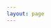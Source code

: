 ```yaml
---
layout: page
---
```

<script setup>
import {
  VPTeamPage,
  VPTeamPageTitle,
  VPTeamMembers
} from 'vitepress/theme'

const members = [
  {
    avatar: 'https://avatars.githubusercontent.com/u/146628596?v=4',
    name: 'Ni0duann',
    title: '💻 Frontend Developer && 📝 Backend Developer',
    links: [
      { icon: 'github', link: 'https://github.com/Ni0duann' },
    //   { icon: 'twitter', link: 'https://twitter.com/youyuxi' }
    ]
  },

      {
    avatar: 'https://avatars.githubusercontent.com/u/128409343?v=4',
    name: 'wenhuilan',
    title: '🍃 Frontend Developer',
    links: [
      { icon: 'github', link: 'https://github.com/wenhuilan' }
    ]
  },
  // 可以继续添加更多成员
        {
    avatar: 'https://avatars.githubusercontent.com/u/166977518?v=4',
    name: 'wangzimian',
    title: '🍃 Frontend Developer',
    links: [
      { icon: 'github', link: 'https://github.com/2042217959' }
    ]
  }
]
</script>

<VPTeamPage>
  <VPTeamPageTitle>
    <template #title>
      关于byteGanYue团队
    </template>
    <template #lead>
      DocCollab 由一群充满热情的在读大学生开发者构建，以下是我们的核心团队成员。
    </template>
  </VPTeamPageTitle>
  <VPTeamMembers
    :members="members"
  />
</VPTeamPage>